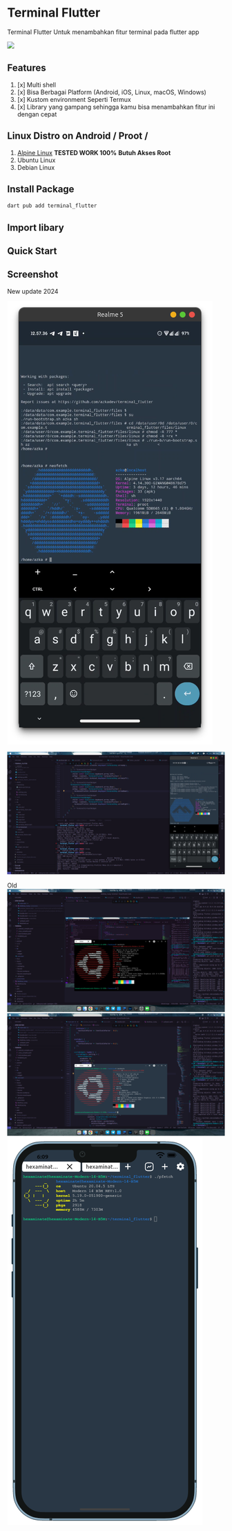 # Terminal Flutter

Terminal Flutter Untuk menambahkan fitur terminal pada flutter app 

![](https://raw.githubusercontent.com/azkadev/terminal_flutter/mainscreenshots/terminal.png)

## Features
1. [x] Multi shell
2. [x] Bisa Berbagai Platform (Android, iOS, Linux, macOS, Windows)
3. [x] Kustom environment Seperti Termux
4. [x] Library yang gampang sehingga kamu bisa menambahkan fitur ini dengan cepat

## Linux Distro on Android / Proot / 

1. [Alpine Linux](https://github.com/feelfreelinux/android-linux-bootstrap) **TESTED WORK 100%** **Butuh Akses Root**
2. Ubuntu Linux
3. Debian Linux

## Install Package

```bash
dart pub add terminal_flutter
```

## Import libary

## Quick Start

## Screenshot
New update 2024

![](screenshots/new_1.png)

![](screenshots/new_2.png)

Old
![](screenshots/desktop.png)
![](screenshots/desktop_2.png)
![](screenshots/mobile.png)
